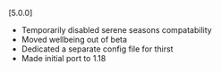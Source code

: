 [5.0.0]
- Temporarily disabled serene seasons compatability
- Moved wellbeing out of beta
- Dedicated a separate config file for thirst
- Made initial port to 1.18